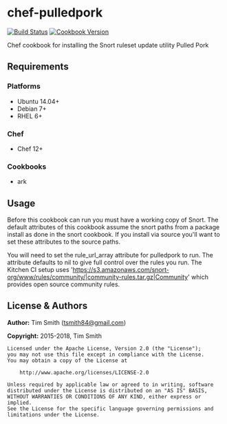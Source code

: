 # chef-pulledpork

[![Build Status](https://travis-ci.org/sous-chefs/pulledpork.svg?branch=master)](https://travis-ci.org/sous-chefs/pulledpork) [![Cookbook Version](https://img.shields.io/cookbook/v/pulledpork.svg)](https://supermarket.chef.io/cookbooks/pulledpork)

Chef cookbook for installing the Snort ruleset update utility Pulled Pork

## Requirements

### Platforms

- Ubuntu 14.04+
- Debian 7+
- RHEL 6+

### Chef

- Chef 12+

### Cookbooks

- ark

## Usage

Before this cookbook can run you must have a working copy of Snort. The default attributes of this cookbook assume the snort paths from a package install as done in the snort cookbook. If you install via source you'll want to set these attributes to the source paths.

You will need to set the rule_url_array attribute for pulledpork to run. The attribute defaults to nil to give full control over the rules you run. The Kitchen CI setup uses '<https://s3.amazonaws.com/snort-org/www/rules/community/|community-rules.tar.gz|Community>' which provides open source community rules.

## License & Authors

**Author:** Tim Smith ([tsmith84@gmail.com](mailto:tsmith84@gmail.com))

**Copyright:** 2015-2018, Tim Smith

```
Licensed under the Apache License, Version 2.0 (the "License");
you may not use this file except in compliance with the License.
You may obtain a copy of the License at

    http://www.apache.org/licenses/LICENSE-2.0

Unless required by applicable law or agreed to in writing, software
distributed under the License is distributed on an "AS IS" BASIS,
WITHOUT WARRANTIES OR CONDITIONS OF ANY KIND, either express or implied.
See the License for the specific language governing permissions and
limitations under the License.
```
